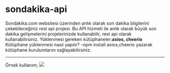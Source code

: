 # sondakika-api
Sondakika.com websitesi üzerinden anlık olarak son dakika bilgilerini çekebileceğiniz rest api projesi.
Bu API hizmeti ile anlık olarak büyük son dakika gelişmelerini projelerinizde kullanabilir, rest api olarak kullanabilirsiniz.
Yüklenmesi gereken kütüphaneler:<b>axios, cheerio</b>
Kütüphane yüklenmesi nasıl yapılır?
-npm install axios,cheerio yazarak kütüphane kurulumlarını sağlayabilirsiniz.
<hr>
Örnek kullanım;
<img src="https://i.hizliresim.com/msl37cp.png">
